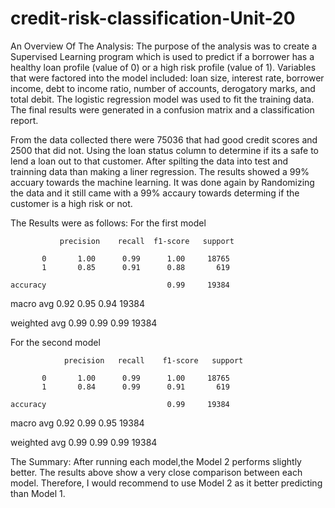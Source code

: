 # credit-risk-classification-Unit-20

An Overview Of The Analysis: 
The purpose of the analysis was to create a Supervised Learning program which is used to predict if a borrower has a healthy loan profile (value of 0) or a high risk profile (value of 1).
Variables that were factored into the model included: loan size, interest rate, borrower income, debt to income ratio, number of accounts, derogatory marks, and total debit.
The logistic regression model was used to fit the training data. The final results were generated in a confusion matrix and a classification report.

From the data collected there were 75036 that had good credit scores and 2500 that did not. Using the loan status column to determine if its a safe to lend a loan out to that customer.
After spilting the data into test and trainning data than making a liner regression. The results showed a 99% accuary towards the machine learning.
It was done again by Randomizing the data and it still came with a 99% accaury towards determing if the customer is a high risk or not.

The Results were as follows:
For the first model
              
               precision    recall  f1-score   support

           0       1.00      0.99      1.00     18765
           1       0.85      0.91      0.88       619

    accuracy                           0.99     19384
   
   macro avg         0.92       0.95       0.94      19384

weighted avg         0.99       0.99       0.99      19384

For the second model
 
                precision   recall    f1-score   support

           0       1.00      0.99      1.00     18765
           1       0.84      0.99      0.91       619

    accuracy                           0.99     19384
  
   macro avg        0.92       0.99       0.95      19384
 
weighted avg        0.99       0.99       0.99      19384


The Summary: 
After running each model,the Model 2 performs slightly better. The results above show a very close comparison between each model.  Therefore, I would recommend to use Model 2 as it better predicting than Model 1.

